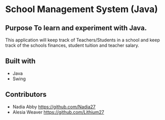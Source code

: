 # School Management System (Java)

## Purpose To learn and experiment with Java.

This application will keep track of Teachers/Students in a school and keep track of the schools finances, student tuition and teacher salary.

## Built with

+ Java
+ Swing

## Contributors
+ Nadia Abby https://github.com/Nadia27
+ Alesia Weaver https://github.com/Lithium27
